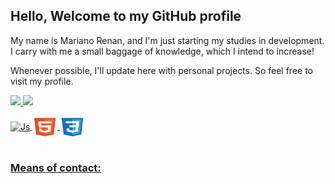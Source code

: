 ## Hello, Welcome to my GitHub profile
My name is Mariano Renan, and I'm just starting my studies in development. I carry with me a small baggage of knowledge, which I intend to increase!

Whenever possible, I'll update here with personal projects. So feel free to visit my profile.

 <div>
 <a href="https://github.com/mro-renan">
 <img height="180em" src=
 "https://github-readme-stats.vercel.app/api?username=mro-renan&show_icons=true&theme=dark&include_all_commits=true&count_private=true"/> <img height="180em" src="https://github-readme-stats.vercel.app/api/top-langs/?username=mro-renan&layout=compact&langs_count=6&theme=dark"/>

</div>
<div style="display: inline_block"><br>
 <img align="center" alt="Js" height="30" width="40" src="https://raw. githubusercontent.com/devicons/devicon/master/icons/javascript/javascript-plain.svg">
 <img align="center" alt="HTML" height="30" width="40" src="https://raw.githubusercontent.com/devicons/devicon/master/icons/html5/html5-original.svg">
 <img align="center" alt="CSS" height="30" width="40" src="https://raw.githubusercontent.com/devicons/devicon/master/icons/css3/css3-original.svg">
</div>
 <br> 

 
 ### Means of contact:
 
<div> 
 <a href="https://www.instagram.com/mro.renan/" target="_blank"><img src="https://img.shields.io/badge/-Instagram-%23
